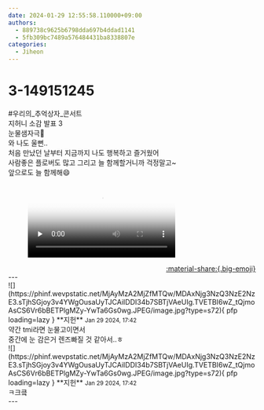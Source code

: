 ```yaml
---
date: 2024-01-29 12:55:58.110000+09:00
authors:
  - 889738c9625b6798dda697b4ddad1141
  - 5fb309bc7489a576484431ba8338807e
categories:
  - Jiheon
---
```


# 3-149151245

<div class="post-container" markdown="1">
<div class="content-container md-sidebar__scrollwrap" markdown="1">

\#우리의_추억상자_콘서트 <br>지허니 소감 발표 3<br>눈물샘자극🥲<br>와 나도 울뻔..<br>처음 만났던 날부터 지금까지 나도 행복하고 즐거웠어<br>사람좋은 플로버도 많고 그리고 늘 함께할거니까 걱정말고~<br>앞으로도 늘 함께해😄

<figure markdown="1">
<video controls="controls" preload="none" poster="/assets/videos/weverse_3-1171339-thumb.jpg">
<source src="/assets/videos/weverse_3-1171339.mp4#t=1" type="video/mp4">
Your browser does not support the video tag.
</video>
</figure>


</div>
</div>

<div style="text-align: right;" markdown="1">
<a href="https://weverse.io/fromis9/fanpost/3-149151245" style="text-align: right;">:material-share:{.big-emoji}</a>
</div>
---

<div class="comments-container md-sidebar__scrollwrap" markdown="1">
<div class="comment" markdown="1">
<div class='id-container' markdown="1">
![](https://phinf.wevpstatic.net/MjAyMzA2MjZfMTQw/MDAxNjg3NzQ3NzE2NzE3.sTjhSGjoy3v4YWgOusaUyTJCAiIDDI34b7SBTjVAeUIg.TVETBI6wZ_tQjmoAsCS6Vr6bBETPlgMZy-YwTa6Gs0wg.JPEG/image.jpg?type=s72){ pfp loading=lazy }
**<span class="artist">지헌</span>** <small>Jan 29 2024, 17:42</small><br>
</div>
<div class='comment-body' markdown="1">
약간 tmi라면 눈물고이면서 <br>중간에 눈 감은거 렌즈빠질 것 같아서..ㅎ
</div>
</div>
<div class="comment" markdown="1">
<div class='id-container' markdown="1">
![](https://phinf.wevpstatic.net/MjAyMzA2MjZfMTQw/MDAxNjg3NzQ3NzE2NzE3.sTjhSGjoy3v4YWgOusaUyTJCAiIDDI34b7SBTjVAeUIg.TVETBI6wZ_tQjmoAsCS6Vr6bBETPlgMZy-YwTa6Gs0wg.JPEG/image.jpg?type=s72){ pfp loading=lazy }
**<span class="artist">지헌</span>** <small>Jan 29 2024, 17:42</small><br>
</div>
<div class='comment-body' markdown="1">
ㅋ크킄
</div>
</div>
</div>
---
